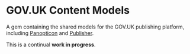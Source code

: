 # GOV.UK Content Models

A gem containing the shared models for the GOV.UK publishing platform, including [Panopticon](https://github.com/alphagov/panopticon) and [Publisher](https://github.com/alphagov/publisher).

This is a continual **work in progress**.
